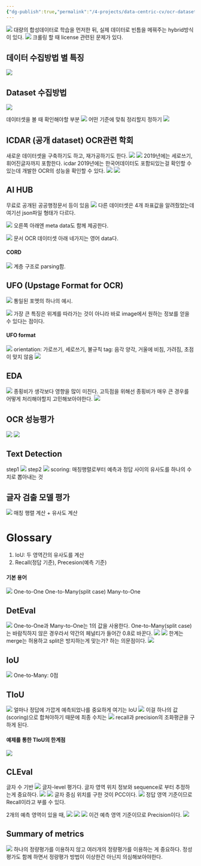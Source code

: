 ```yaml
---
{"dg-publish":true,"permalink":"/4-projects/data-centric-cv/ocr-dataset/"}
---
```


![](https://i.imgur.com/tewbgju.png)
대량의 합성데이터로 학습을 먼저한 뒤, 실제 데이터로 빈틈을 메꿔주는 hybrid방식이 있다.
![](https://i.imgur.com/mnZt6vY.png)
크롤링 할 때 license 관련된 문제가 있다.

## 데이터 수집방법 별 특징
![](https://i.imgur.com/mITMgEv.png)

## Dataset 수집방법
![](https://i.imgur.com/e237SWa.png)

데이터셋을 볼 때 확인해야할 부분
![](https://i.imgur.com/LPvWILl.png)
어떤 기준에 맞춰 정리할지 정하기
![](https://i.imgur.com/sk9EHVa.png)

## ICDAR (공개 dataset) OCR관련 학회
새로운 데이터셋을 구축하기도 하고, 재가공하기도 한다.
![](https://i.imgur.com/1Xa9vnY.png)
![](https://i.imgur.com/W84rzdg.png)
2019년에는 세로쓰기, 휘어진글자까지 포함한다.
icdar 2019년에는 한국어데이터도 포함되있는걸 확인할 수 있는데 개발한 OCR의 성능을 확인할 수 있다.
![](https://i.imgur.com/FHkbQAf.png)
![](https://i.imgur.com/66Bq0jh.png)

## AI HUB
무료로 공개된 공공행정문서 등이 있음
![](https://i.imgur.com/jnyqN2Q.png)
다른 데이터셋은 4개 좌표값을 알려줬었는데 여기선 json파일 형태가 다르다.

![](https://i.imgur.com/pCfdsSV.png)
오른쪽 아래엔 meta data도 함께 제공한다.

![](https://i.imgur.com/6BvigMK.png)
문서 OCR 데이터셋 아래 네가지는 영어 data다.

#### CORD
![](https://i.imgur.com/vweS6PL.png)
계층 구조로 parsing함.

## UFO (Upstage Format for OCR)
![](https://i.imgur.com/MX8duL7.png)
통일된 포멧의 하나의 예시.

![](https://i.imgur.com/NoN7Sjc.png)
가장 큰 특징은 위계를 따라가는 것이 아니라 바로 image에서 원하는 정보를 얻을 수 있다는 점이다.

#### UFO format
![](https://i.imgur.com/e806KF4.png)
orientation: 가로쓰기, 세로쓰기, 불규칙
tag: 음각 양각, 거울에 비침, 가려짐, 초점이 맞지 않음
![](https://i.imgur.com/UkllyS4.png)

## EDA
![](https://i.imgur.com/WQvRjas.png)
종횡비가 생각보다 영향을 많이 미친다.
고득점을 위해선 종횡비가 매우 큰 경우를 어떻게 처리해야할지 고민해보아야한다.
![](https://i.imgur.com/OYyfMJR.png)

## OCR 성능평가
![](https://i.imgur.com/oGIN8ZP.png)
![](https://i.imgur.com/ljFXAp3.png)

## Text Detection
step1
![](https://i.imgur.com/OjXyPu1.png)
step2
![](https://i.imgur.com/oNLlxtD.png)
scoring: 매칭행렬로부터 예측과 정답 사이의 유사도를 하나의 수치로 뽑아내는 것

## 글자 검출 모델 평가
![](https://i.imgur.com/wxdRTSx.png)
매칭 행렬 계산 + 유사도 계산


# Glossary
1. IoU: 두 영역간의 유사도를 계산
2. Recall(정답 기준), Precesion(예측 기준)

#### 기본 용어
![](https://i.imgur.com/327qp3X.png)
One-to-One
One-to-Many(split case)
Many-to-One

## DetEval
![](https://i.imgur.com/homgp9l.png)
One-to-One과 Many-to-One는 1의 값을 사용한다.
One-to-Many(split case)는 바람직하지 않은 경우라서 약간의 페널티가 들어간 0.8로 바꾼다.
![](https://i.imgur.com/9lBXYQ7.png)
![](https://i.imgur.com/lyLbz1j.png)
한계는 merge는 허용하고 split은 방지하는게 맞는가? 하는 의문점이다.
![](https://i.imgur.com/kzeMFWg.png)

## IoU
![](https://i.imgur.com/o5wCj54.png)
One-to-Many: 0점

## TIoU
![](https://i.imgur.com/58f0c7l.png)
얼마나 정답에 가깝게 예측되었나를 중요하게 여기는 IoU
![](https://i.imgur.com/8azXKAh.png)
이걸 하나의 값(scoring)으로 합쳐야하기 때문에 최종 수치는
![](https://i.imgur.com/o2GtLfC.png)
recall과 precision의 조화평균을 구하게 된다.

#### 예제를 통한 TIoU의 한계점
![](https://i.imgur.com/WYbZj0b.png)

## CLEval
글자 수 기반
![](https://i.imgur.com/QS7X71p.png)
글자-level 평가다.
글자 영역 위치 정보와 sequence로 부터 추정하는게 중요하다.
![](https://i.imgur.com/uxxT3TO.png)
![](https://i.imgur.com/BCLKega.png)
글자 중심 위치를 구한 것이 PCC이다.
![](https://i.imgur.com/qRL3nf4.png)
정답 영역 기준이므로 Recall이라고 부를 수 있다.

2개의 예측 영역이 있을 때,
![](https://i.imgur.com/JfZaIWS.png)
![](https://i.imgur.com/hmi3jli.png)
![](https://i.imgur.com/qgOoRa5.png)
이건 예측 영역 기준이므로 Precision이다.
![](https://i.imgur.com/qx1cbWt.png)

## Summary of metrics
![](https://i.imgur.com/XXiMxRC.png)
하나의 정량평가를 이용하지 않고 여러개의 정량평가를 이용하는 게 중요하다.
정성평가도 함께 하면서 정량평가 방법이 이상한건 아닌지 의심해보아야한다.